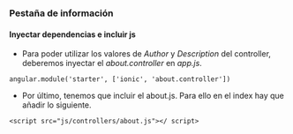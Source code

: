 ### Pestaña de información
#### Inyectar dependencias e incluir js

- Para poder utilizar los valores de *Author* y *Description* del controller, deberemos inyectar el *about.controller* en *app.js*.

```
angular.module('starter', ['ionic', 'about.controller'])
```

- Por último, tenemos que incluir el about.js. Para ello en el index hay que añadir lo siguiente.

```
<script src="js/controllers/about.js"></ script>
```
